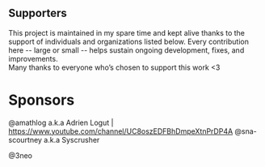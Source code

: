 ## Supporters

This project is maintained in my spare time and kept alive thanks to the support of individuals and organizations listed below. Every contribution here -- large or small -- helps sustain ongoing development, fixes, and improvements.  
Many thanks to everyone who’s chosen to support this work <3

# Sponsors
@amathlog a.k.a Adrien Logut | https://www.youtube.com/channel/UC8oszEDFBhDmpeXtnPrDP4A
@sna-scourtney a.k.a Syscrusher

@3neo